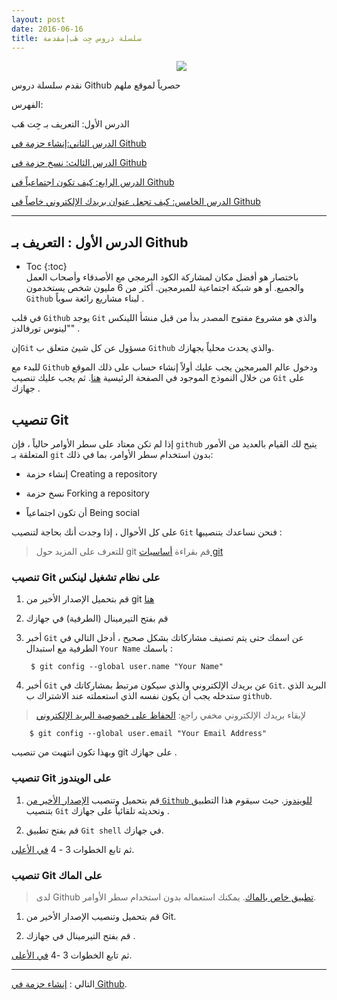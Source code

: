 ```yaml
---
layout: post
date: 2016-06-16
title: سلسلة دروس جِت هَب|مقدمة
---
```

<dl><dd><center><img src="https://help.github.com/articles/set-up-git"></center></dd></dl>


 نقدم سلسلة دروس Github حصرياً لموقع ملهم

الفهرس:

الدرس الأول: التعريف بـ جِت هَب

[الدرس الثاني:إنشاء حزمة في Github](create-repo)

[الدرس الثالث: نسخ حزمة في Github](fork-repo)

[الدرس الرابع: كيف تكون اجتماعياً في Github](being-social)

[الدرس الخامس: كيف تجعل عنوان بريدك الإلكتروني خاصاً في Github](keep-your-email-private)

********

الدرس الأول : التعريف بـ Github
-------

  * Toc
{:toc}  
باختصار هو أفضل مكان لمشاركة الكود البرمجي مع الأصدقاء وأصحاب العمل والجميع. أو هو شبكة اجتماعية للمبرمجين. أكثر من 6 مليون شخص يستخدمون `Github` لبناء مشاريع رائعة سوياً .


في قلب `Github` يوجد `Git` والذي هو مشروع مفتوح المصدر بدأ من قبل منشأ اللينكس "لينوس تورفالدز" .



إن`Git` مسؤول عن كل شيئ متعلق ب `Github` والذي يحدث محلياً بجهازك.


للبدء مع `Github` ودخول عالم المبرمجين يجب عليك أولاً إنشاء حساب على ذلك الموقع من خلال النموذج الموجود في الصفحة الرئيسية [هنا](http://github.com). ثم يجب عليك تنصيب `Git` على جهازك .



## تنصيب Git


إذا لم تكن معتاد على سطر الأوامر حالياً ، فإن `github` يتيح لك القيام بالعديد من الأمور المتعلقة بـ `git` بدون استخدام سطر الأوامر، بما في ذلك:

* إنشاء حزمة Creating a repository

* نسخ حزمة Forking a repository

* أن تكون اجتماعياً Being social


على كل الأحوال ، إذا وجدت أنك بحاجة لتنصيب `Git` فنحن نساعدك بتنصيبها :


> للتعرف على المزيد حول git قم بقراءة [أساسيات git](http://www.arabicgit.com/simple-guide/) 

### تنصيب Git على نظام تشغيل لينكس 

1. قم بتحميل الإصدار الأخير من git [هنا](http://git-scm.com/downloads)

2.  قم بفتح التيرمينال (الطرفية) في جهازك

3. أخبر  `Git` عن اسمك حتى يتم تصنيف مشاركاتك بشكل صحيح ، أدخل التالي في الطرفية مع استبدال `Your Name` باسمك :


		$ git config --global user.name "Your Name"



4. أخبر `Git` عن بريدك الإلكتروني والذي سيكون مرتبط بمشاركاتك في `Git`. البريد الذي ستدخله يجب أن يكون نفسه الذي استعملته عند الاشتراك ب `github`.

> لإبقاء بريدك الإلكتروني مخفي راجع: [الحفاظ على خصوصية البريد الإلكتروني](keep-your-email-private) 


		$ git config --global user.email "Your Email Address"

وبهذا تكون انتهيت من تنصيب git على جهازك .

### تنصيب Git على الويندوز 

1. قم بتحميل وتنصيب [الإصدار الأخير من  `Github` للويندوز](https://windows.github.com/). حيث سيقوم هذا التطبيق بتنصيب `Git` وتحديثه تلقائياً على جهازك .

 2. قم بفتح تطبيق `Git shell` في جهازك.

ثم تابع الخطوات 3 - 4 [في الأعلى](#git----).


### تنصيب Git على الماك

> لدى Github [تطبيق خاص بالماك](https://mac.github.com/). يمكنك استعماله بدون استخدام سطر الأوامر.

1. قم بتحميل وتنصيب الإصدار الأخير من Git.

2. قم بفتح التيرمينال في جهازك .

ثم تابع الخطوات 3 -4 [في الأعلى](#git----).


----------



التالي : [إنشاء حزمة في  Github](create-repo).